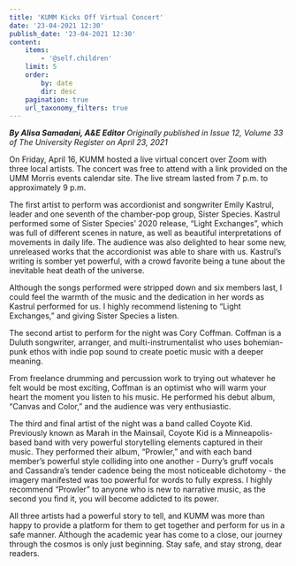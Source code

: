 ```yaml
---
title: 'KUMM Kicks Off Virtual Concert'
date: '23-04-2021 12:30'
publish_date: '23-04-2021 12:30'
content:
    items:
        - '@self.children'
    limit: 5
    order:
        by: date
        dir: desc
    pagination: true
    url_taxonomy_filters: true
---
```


_**By Alisa Samadani, A&E Editor** Originally published in Issue 12, Volume 33 of The University Register on April 23, 2021_

On Friday, April 16, KUMM hosted a live virtual concert over Zoom with three local artists. The concert was free to attend with a link provided on the UMM Morris events calendar site. The live stream lasted from 7 p.m. to approximately 9 p.m. 

The first artist to perform was accordionist and songwriter Emily Kastrul, leader and one seventh of the chamber-pop group, Sister Species. Kastrul performed some of Sister Species’ 2020 release, “Light Exchanges”, which was full of different scenes in nature, as well as beautiful interpretations of movements in daily life. The audience was also delighted to hear some new, unreleased works that the accordionist was able to share with us. Kastrul’s writing is somber yet powerful, with a crowd favorite being a tune about the inevitable heat death of the universe.

Although the songs performed were stripped down and six members last, I could feel the warmth of the music and the dedication in her words as Kastrul performed for us. I highly recommend listening to “Light Exchanges,” and giving Sister Species a listen.

The second artist to perform for the night was Cory Coffman. Coffman is a Duluth songwriter, arranger, and multi-instrumentalist who uses bohemian-punk ethos with indie pop sound to create poetic music with a deeper meaning.

From freelance drumming and percussion work to trying out whatever he felt would be most exciting, Coffman is an optimist who will warm your heart the moment you listen to his music. He performed his debut album, “Canvas and Color,” and the audience was very enthusiastic.

The third and final artist of the night was a band called Coyote Kid. Previously known as Marah in the Mainsail, Coyote Kid is a Minneapolis-based band with very powerful storytelling elements captured in their music. They performed their album, “Prowler,” and with each band member’s powerful style colliding into one another - Durry’s gruff vocals and Cassandra’s tender cadence being the most noticeable dichotomy - the imagery manifested was too powerful for words to fully express. I highly recommend “Prowler” to anyone who is new to narrative music, as the second you find it, you will become addicted to its power.

All three artists had a powerful story to tell, and KUMM was more than happy to provide a platform for them to get together and perform for us in a safe manner. Although the academic year has come to a close, our journey through the cosmos is only just beginning. Stay safe, and stay strong, dear readers.


